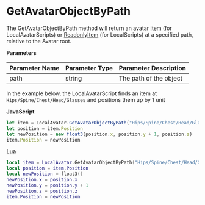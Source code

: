 # GetAvatarObjectByPath

The GetAvatarObjectByPath method will return an avatar [Item](./../item/index.md) (for LocalAvatarScripts) or [ReadonlyItem](./../readonlyitem/index.md) (for LocalScripts) at a specified path, relative to the Avatar root.

**Parameters**

Parameter Name | Parameter Type | Parameter Description
--- | --- | ---
path | string | The path of the object

In the example below, the LocalAvatarScript finds an item at `Hips/Spine/Chest/Head/Glasses` and positions them up by 1 unit

**JavaScript**
```js
let item = LocalAvatar.GetAvatarObjectByPath("Hips/Spine/Chest/Head/Glasses")
let position = item.Position
let newPosition = new float3(position.x, position.y + 1, position.z)
item.Position = newPosition
```

**Lua**
```lua
local item = LocalAvatar.GetAvatarObjectByPath("Hips/Spine/Chest/Head/Glasses")
local position = item.Position
local newPosition = float3()
newPosition.x = position.x
newPosition.y = position.y + 1
newPosition.z = position.z
item.Position = newPosition
```